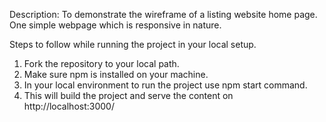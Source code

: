 Description: To demonstrate the wireframe of a listing website home page. One simple webpage which is responsive in nature.

Steps to follow while running the project in your local setup.

1. Fork the repository to your local path.
2. Make sure npm is installed on your machine.
3. In your local environment to run the project use npm start command.
4. This will build the project and serve the content on http://localhost:3000/

